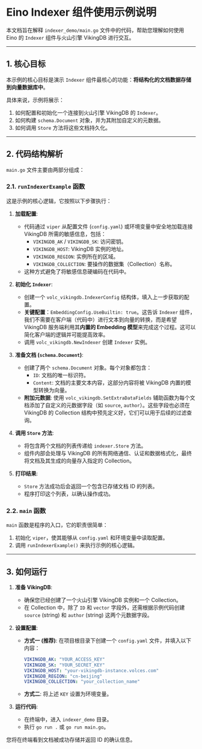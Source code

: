 # Eino Indexer 组件使用示例说明

本文档旨在解释 `indexer_demo/main.go` 文件中的代码，帮助您理解如何使用 Eino 的 `Indexer` 组件与火山引擎 VikingDB 进行交互。

---

## 1. 核心目标

本示例的核心目标是演示 `Indexer` 组件最核心的功能：**将结构化的文档数据存储到向量数据库中**。

具体来说，示例将展示：
1.  如何配置和初始化一个连接到火山引擎 VikingDB 的 `Indexer`。
2.  如何构建 `schema.Document` 对象，并为其附加自定义的元数据。
3.  如何调用 `Store` 方法将这些文档持久化。

---

## 2. 代码结构解析

`main.go` 文件主要由两部分组成：

### 2.1. `runIndexerExample` 函数

这是示例的核心逻辑，它按照以下步骤执行：

1.  **加载配置**:
    - 代码通过 `viper` 从配置文件 (`config.yaml`) 或环境变量中安全地加载连接 VikingDB 所需的敏感信息，包括：
        - `VIKINGDB_AK` / `VIKINGDB_SK`: 访问密钥。
        - `VIKINGDB_HOST`: VikingDB 实例的地址。
        - `VIKINGDB_REGION`: 实例所在的区域。
        - `VIKINGDB_COLLECTION`: 要操作的数据集（Collection）名称。
    - 这种方式避免了将敏感信息硬编码在代码中。

2.  **初始化 `Indexer`**:
    - 创建一个 `volc_vikingdb.IndexerConfig` 结构体，填入上一步获取的配置。
    - **关键配置**：`EmbeddingConfig.UseBuiltin: true`。这告诉 `Indexer` 组件，我们不需要在客户端（代码中）进行文本到向量的转换，而是希望 VikingDB 服务端利用其**内置的 Embedding 模型**来完成这个过程。这可以简化客户端的逻辑并可能提高效率。
    - 调用 `volc_vikingdb.NewIndexer` 创建 `Indexer` 实例。

3.  **准备文档 (`schema.Document`)**:
    - 创建了两个 `schema.Document` 对象。每个对象都包含：
        - `ID`: 文档的唯一标识符。
        - `Content`: 文档的主要文本内容，这部分内容将被 VikingDB 内置的模型转换为向量。
    - **附加元数据**: 使用 `volc_vikingdb.SetExtraDataFields` 辅助函数为每个文档添加了自定义的元数据字段（如 `source`, `author`）。这些字段也必须在 VikingDB 的 Collection 结构中预先定义好，它们可以用于后续的过滤查询。

4.  **调用 `Store` 方法**:
    - 将包含两个文档的列表传递给 `indexer.Store` 方法。
    - 组件内部会处理与 VikingDB 的所有网络通信、认证和数据格式化，最终将文档及其生成的向量存入指定的 Collection。

5.  **打印结果**:
    - `Store` 方法成功后会返回一个包含已存储文档 ID 的列表。
    - 程序打印这个列表，以确认操作成功。

### 2.2. `main` 函数

`main` 函数是程序的入口，它的职责很简单：
1.  初始化 `viper`，使其能够从 `config.yaml` 和环境变量中读取配置。
2.  调用 `runIndexerExample()` 来执行示例的核心逻辑。

---

## 3. 如何运行

1.  **准备 VikingDB**:
    - 确保您已经创建了一个火山引擎 VikingDB 实例和一个 Collection。
    - 在 Collection 中，除了 `ID` 和 `vector` 字段外，还需根据示例代码创建 `source` (string) 和 `author` (string) 这两个元数据字段。

2.  **设置配置**:
    - **方式一 (推荐)**: 在项目根目录下创建一个 `config.yaml` 文件，并填入以下内容：
      ```yaml
      VIKINGDB_AK: "YOUR_ACCESS_KEY"
      VIKINGDB_SK: "YOUR_SECRET_KEY"
      VIKINGDB_HOST: "your-vikingdb-instance.volces.com"
      VIKINGDB_REGION: "cn-beijing"
      VIKINGDB_COLLECTION: "your_collection_name"
      ```
    - **方式二**: 将上述 `KEY` 设置为环境变量。

3.  **运行代码**:
    - 在终端中，进入 `indexer_demo` 目录。
    - 执行 `go run .` 或 `go run main.go`。

您将在终端看到文档被成功存储并返回 ID 的确认信息。